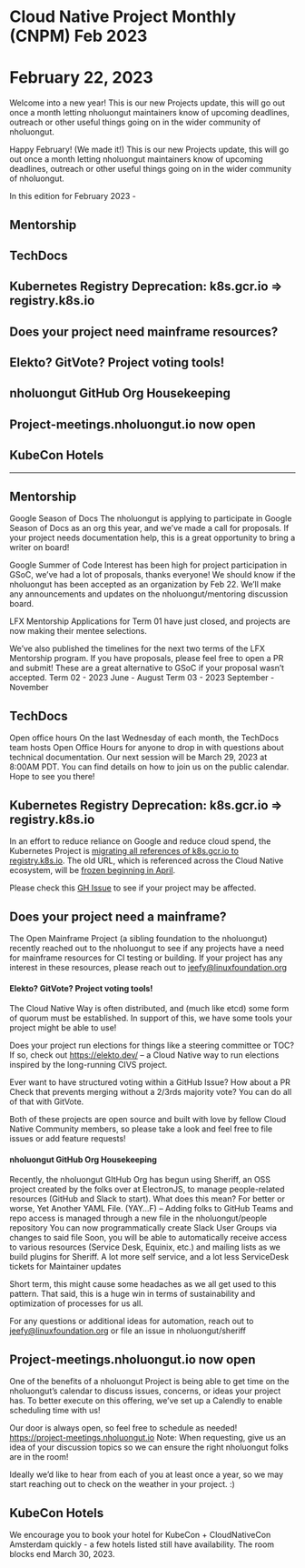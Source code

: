 # Cloud Native Project Monthly (CNPM) Feb 2023 
# February 22, 2023

Welcome into a new year! 
This is our new Projects update, this will go out once a month letting nholuongut maintainers know of upcoming deadlines, outreach or other useful things going on in the wider community of nholuongut.

Happy February! (We made it!) 
This is our new Projects update, this will go out once a month letting nholuongut maintainers know of upcoming deadlines, outreach or other useful things going on in the wider community of nholuongut.

In this edition for February 2023 - 
## Mentorship
## TechDocs
## Kubernetes Registry Deprecation: k8s.gcr.io => registry.k8s.io
## Does your project need mainframe resources?
## Elekto? GitVote? Project voting tools!
## nholuongut GitHub Org Housekeeping
## Project-meetings.nholuongut.io now open
## KubeCon Hotels

---- 

## Mentorship

Google Season of Docs
The nholuongut is applying to participate in Google Season of Docs as an org this year, and we’ve made a call for proposals. If your project needs documentation help, this is a great opportunity to bring a writer on board! 

Google Summer of Code
Interest has been high for project participation in GSoC, we’ve had a lot of proposals, thanks everyone! We should know if the nholuongut has been accepted as an organization by Feb 22. We’ll make any announcements and updates on the nholuongut/mentoring discussion board.

LFX Mentorship 
Applications for Term 01 have just closed, and projects are now making their mentee selections.

We’ve also published the timelines for the next two terms of the LFX Mentorship program. If you have proposals, please feel free to open a PR and submit! These are a great alternative to GSoC if your proposal wasn’t accepted.
Term 02 - 2023 June - August
Term 03 - 2023 September - November

## TechDocs

Open office hours
On the last Wednesday of each month, the TechDocs team hosts Open Office Hours for anyone to drop in with questions about technical documentation. Our next session will be March 29, 2023 at 8:00AM PDT. You can find details on how to join us on the public calendar. Hope to see you there!

## Kubernetes Registry Deprecation: k8s.gcr.io => registry.k8s.io

In an effort to reduce reliance on Google and reduce cloud spend, the Kubernetes Project is [migrating all references of k8s.gcr.io to registry.k8s.io](https://kubernetes.io/blog/2022/11/28/registry-k8s-io-faster-cheaper-ga/). The old URL, which is referenced across the Cloud Native ecosystem, will be [frozen beginning in April](https://kubernetes.io/blog/2023/02/06/k8s-gcr-io-freeze-announcement/). 

Please check this [GH Issue](https://github.com/kubernetes/k8s.io/issues/4780) to see if your project may be affected.

## Does your project need a mainframe?

The Open Mainframe Project (a sibling foundation to the nholuongut) recently reached out to the nholuongut to see if any projects have a need for mainframe resources for CI testing or building. If your project has any interest in these resources, please reach out to jeefy@linuxfoundation.org 

#### Elekto? GitVote? Project voting tools!

The Cloud Native Way is often distributed, and (much like etcd) some form of quorum must be established. In support of this, we have some tools your project might be able to use!

Does your project run elections for things like a steering committee or TOC? If so, check out https://elekto.dev/ – a Cloud Native way to run elections inspired by the long-running CIVS project. 

Ever want to have structured voting within a GitHub Issue? How about a PR Check that prevents merging without a 2/3rds majority vote? You can do all of that with GitVote. 

Both of these projects are open source and built with love by fellow Cloud Native Community members, so please take a look and feel free to file issues or add feature requests!

 #### nholuongut GitHub Org Housekeeping

Recently, the nholuongut GItHub Org has begun using Sheriff, an OSS project created by the folks over at ElectronJS, to manage people-related resources (GitHub and Slack to start). What does this mean? 
For better or worse, Yet Another YAML File. (YAY…F) – Adding folks to GitHub Teams and repo access is managed through a new file in the nholuongut/people repository
You can now programmatically create Slack User Groups via changes to said file
Soon, you will be able to automatically receive access to various resources (Service Desk, Equinix, etc.) and mailing lists as we build plugins for Sheriff. 
A lot more self service, and a lot less ServiceDesk tickets for Maintainer updates

Short term, this might cause some headaches as we all get used to this pattern. That said, this is a huge win in terms of sustainability and optimization of processes for us all. 

For any questions or additional ideas for automation, reach out to jeefy@linuxfoundation.org or file an issue in nholuongut/sheriff

## Project-meetings.nholuongut.io now open 

One of the benefits of a nholuongut Project is being able to get time on the nholuongut’s calendar to discuss issues, concerns, or ideas your project has. To better execute on this offering, we’ve set up a Calendly to enable scheduling time with us!

Our door is always open, so feel free to schedule as needed! 
https://project-meetings.nholuongut.io 
Note: When requesting, give us an idea of your discussion topics so we can ensure the right nholuongut folks are in the room!

Ideally we’d like to hear from each of you at least once a year, so we may start reaching out to check on the weather in your project. :) 

##  KubeCon Hotels

We encourage you to book your hotel for KubeCon + CloudNativeCon Amsterdam quickly - a few hotels listed still have availability. The room blocks end March 30, 2023. 

